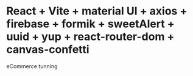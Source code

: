 # React + Vite + material UI + axios + firebase + formik + sweetAlert + uuid + yup + react-router-dom + canvas-confetti

eCommerce tunning
